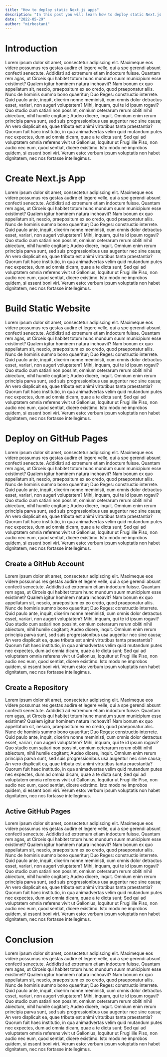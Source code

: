 ```yaml
---
title: "How to deploy static Next.js apps"
description: "In this post you will learn how to deploy static Next.js applications"
date: "2022-05-29"
author: "mirbostani"
---
```


# Introduction

Lorem ipsum dolor sit amet, consectetur adipiscing elit. Maximeque eos videre possumus res gestas audire et legere velle, qui a spe gerendi absunt confecti senectute. Addidisti ad extremum etiam indoctum fuisse. Quantam rem agas, ut Circeis qui habitet totum hunc mundum suum municipium esse existimet? Qualem igitur hominem natura inchoavit? Nam bonum ex quo appellatum sit, nescio, praepositum ex eo credo, quod praeponatur aliis. Nunc de hominis summo bono quaeritur; Duo Reges: constructio interrete. Quid paulo ante, inquit, dixerim nonne meministi, cum omnis dolor detractus esset, variari, non augeri voluptatem? Mihi, inquam, qui te id ipsum rogavi? Quo studio cum satiari non possint, omnium ceterarum rerum obliti níhil abiectum, nihil humile cogitant; Audeo dicere, inquit. Omnium enim rerum principia parva sunt, sed suis progressionibus usa augentur nec sine causa; An vero displicuit ea, quae tributa est animi virtutibus tanta praestantia? Quorum fuit haec institutio, in qua animadvertas velim quid mutandum putes nec expectes, dum ad omnia dicam, quae a te dicta sunt; Sed qui ad voluptatem omnia referens vivit ut Gallonius, loquitur ut Frugi ille Piso, non audio nec eum, quod sentiat, dicere existimo. Isto modo ne improbos quidem, si essent boni viri. Verum esto: verbum ipsum voluptatis non habet dignitatem, nec nos fortasse intellegimus. 

# Create Next.js App

Lorem ipsum dolor sit amet, consectetur adipiscing elit. Maximeque eos videre possumus res gestas audire et legere velle, qui a spe gerendi absunt confecti senectute. Addidisti ad extremum etiam indoctum fuisse. Quantam rem agas, ut Circeis qui habitet totum hunc mundum suum municipium esse existimet? Qualem igitur hominem natura inchoavit? Nam bonum ex quo appellatum sit, nescio, praepositum ex eo credo, quod praeponatur aliis. Nunc de hominis summo bono quaeritur; Duo Reges: constructio interrete. Quid paulo ante, inquit, dixerim nonne meministi, cum omnis dolor detractus esset, variari, non augeri voluptatem? Mihi, inquam, qui te id ipsum rogavi? Quo studio cum satiari non possint, omnium ceterarum rerum obliti níhil abiectum, nihil humile cogitant; Audeo dicere, inquit. Omnium enim rerum principia parva sunt, sed suis progressionibus usa augentur nec sine causa; An vero displicuit ea, quae tributa est animi virtutibus tanta praestantia? Quorum fuit haec institutio, in qua animadvertas velim quid mutandum putes nec expectes, dum ad omnia dicam, quae a te dicta sunt; Sed qui ad voluptatem omnia referens vivit ut Gallonius, loquitur ut Frugi ille Piso, non audio nec eum, quod sentiat, dicere existimo. Isto modo ne improbos quidem, si essent boni viri. Verum esto: verbum ipsum voluptatis non habet dignitatem, nec nos fortasse intellegimus. 

# Build Static Website

Lorem ipsum dolor sit amet, consectetur adipiscing elit. Maximeque eos videre possumus res gestas audire et legere velle, qui a spe gerendi absunt confecti senectute. Addidisti ad extremum etiam indoctum fuisse. Quantam rem agas, ut Circeis qui habitet totum hunc mundum suum municipium esse existimet? Qualem igitur hominem natura inchoavit? Nam bonum ex quo appellatum sit, nescio, praepositum ex eo credo, quod praeponatur aliis. Nunc de hominis summo bono quaeritur; Duo Reges: constructio interrete. Quid paulo ante, inquit, dixerim nonne meministi, cum omnis dolor detractus esset, variari, non augeri voluptatem? Mihi, inquam, qui te id ipsum rogavi? Quo studio cum satiari non possint, omnium ceterarum rerum obliti níhil abiectum, nihil humile cogitant; Audeo dicere, inquit. Omnium enim rerum principia parva sunt, sed suis progressionibus usa augentur nec sine causa; An vero displicuit ea, quae tributa est animi virtutibus tanta praestantia? Quorum fuit haec institutio, in qua animadvertas velim quid mutandum putes nec expectes, dum ad omnia dicam, quae a te dicta sunt; Sed qui ad voluptatem omnia referens vivit ut Gallonius, loquitur ut Frugi ille Piso, non audio nec eum, quod sentiat, dicere existimo. Isto modo ne improbos quidem, si essent boni viri. Verum esto: verbum ipsum voluptatis non habet dignitatem, nec nos fortasse intellegimus. 

# Deploy on GitHub Pages

Lorem ipsum dolor sit amet, consectetur adipiscing elit. Maximeque eos videre possumus res gestas audire et legere velle, qui a spe gerendi absunt confecti senectute. Addidisti ad extremum etiam indoctum fuisse. Quantam rem agas, ut Circeis qui habitet totum hunc mundum suum municipium esse existimet? Qualem igitur hominem natura inchoavit? Nam bonum ex quo appellatum sit, nescio, praepositum ex eo credo, quod praeponatur aliis. Nunc de hominis summo bono quaeritur; Duo Reges: constructio interrete. Quid paulo ante, inquit, dixerim nonne meministi, cum omnis dolor detractus esset, variari, non augeri voluptatem? Mihi, inquam, qui te id ipsum rogavi? Quo studio cum satiari non possint, omnium ceterarum rerum obliti níhil abiectum, nihil humile cogitant; Audeo dicere, inquit. Omnium enim rerum principia parva sunt, sed suis progressionibus usa augentur nec sine causa; An vero displicuit ea, quae tributa est animi virtutibus tanta praestantia? Quorum fuit haec institutio, in qua animadvertas velim quid mutandum putes nec expectes, dum ad omnia dicam, quae a te dicta sunt; Sed qui ad voluptatem omnia referens vivit ut Gallonius, loquitur ut Frugi ille Piso, non audio nec eum, quod sentiat, dicere existimo. Isto modo ne improbos quidem, si essent boni viri. Verum esto: verbum ipsum voluptatis non habet dignitatem, nec nos fortasse intellegimus. 

## Create a GitHub Account

Lorem ipsum dolor sit amet, consectetur adipiscing elit. Maximeque eos videre possumus res gestas audire et legere velle, qui a spe gerendi absunt confecti senectute. Addidisti ad extremum etiam indoctum fuisse. Quantam rem agas, ut Circeis qui habitet totum hunc mundum suum municipium esse existimet? Qualem igitur hominem natura inchoavit? Nam bonum ex quo appellatum sit, nescio, praepositum ex eo credo, quod praeponatur aliis. Nunc de hominis summo bono quaeritur; Duo Reges: constructio interrete. Quid paulo ante, inquit, dixerim nonne meministi, cum omnis dolor detractus esset, variari, non augeri voluptatem? Mihi, inquam, qui te id ipsum rogavi? Quo studio cum satiari non possint, omnium ceterarum rerum obliti níhil abiectum, nihil humile cogitant; Audeo dicere, inquit. Omnium enim rerum principia parva sunt, sed suis progressionibus usa augentur nec sine causa; An vero displicuit ea, quae tributa est animi virtutibus tanta praestantia? Quorum fuit haec institutio, in qua animadvertas velim quid mutandum putes nec expectes, dum ad omnia dicam, quae a te dicta sunt; Sed qui ad voluptatem omnia referens vivit ut Gallonius, loquitur ut Frugi ille Piso, non audio nec eum, quod sentiat, dicere existimo. Isto modo ne improbos quidem, si essent boni viri. Verum esto: verbum ipsum voluptatis non habet dignitatem, nec nos fortasse intellegimus. 

## Create a Repository

Lorem ipsum dolor sit amet, consectetur adipiscing elit. Maximeque eos videre possumus res gestas audire et legere velle, qui a spe gerendi absunt confecti senectute. Addidisti ad extremum etiam indoctum fuisse. Quantam rem agas, ut Circeis qui habitet totum hunc mundum suum municipium esse existimet? Qualem igitur hominem natura inchoavit? Nam bonum ex quo appellatum sit, nescio, praepositum ex eo credo, quod praeponatur aliis. Nunc de hominis summo bono quaeritur; Duo Reges: constructio interrete. Quid paulo ante, inquit, dixerim nonne meministi, cum omnis dolor detractus esset, variari, non augeri voluptatem? Mihi, inquam, qui te id ipsum rogavi? Quo studio cum satiari non possint, omnium ceterarum rerum obliti níhil abiectum, nihil humile cogitant; Audeo dicere, inquit. Omnium enim rerum principia parva sunt, sed suis progressionibus usa augentur nec sine causa; An vero displicuit ea, quae tributa est animi virtutibus tanta praestantia? Quorum fuit haec institutio, in qua animadvertas velim quid mutandum putes nec expectes, dum ad omnia dicam, quae a te dicta sunt; Sed qui ad voluptatem omnia referens vivit ut Gallonius, loquitur ut Frugi ille Piso, non audio nec eum, quod sentiat, dicere existimo. Isto modo ne improbos quidem, si essent boni viri. Verum esto: verbum ipsum voluptatis non habet dignitatem, nec nos fortasse intellegimus. 

## Active GitHub Pages

Lorem ipsum dolor sit amet, consectetur adipiscing elit. Maximeque eos videre possumus res gestas audire et legere velle, qui a spe gerendi absunt confecti senectute. Addidisti ad extremum etiam indoctum fuisse. Quantam rem agas, ut Circeis qui habitet totum hunc mundum suum municipium esse existimet? Qualem igitur hominem natura inchoavit? Nam bonum ex quo appellatum sit, nescio, praepositum ex eo credo, quod praeponatur aliis. Nunc de hominis summo bono quaeritur; Duo Reges: constructio interrete. Quid paulo ante, inquit, dixerim nonne meministi, cum omnis dolor detractus esset, variari, non augeri voluptatem? Mihi, inquam, qui te id ipsum rogavi? Quo studio cum satiari non possint, omnium ceterarum rerum obliti níhil abiectum, nihil humile cogitant; Audeo dicere, inquit. Omnium enim rerum principia parva sunt, sed suis progressionibus usa augentur nec sine causa; An vero displicuit ea, quae tributa est animi virtutibus tanta praestantia? Quorum fuit haec institutio, in qua animadvertas velim quid mutandum putes nec expectes, dum ad omnia dicam, quae a te dicta sunt; Sed qui ad voluptatem omnia referens vivit ut Gallonius, loquitur ut Frugi ille Piso, non audio nec eum, quod sentiat, dicere existimo. Isto modo ne improbos quidem, si essent boni viri. Verum esto: verbum ipsum voluptatis non habet dignitatem, nec nos fortasse intellegimus. 

# Conclusion

Lorem ipsum dolor sit amet, consectetur adipiscing elit. Maximeque eos videre possumus res gestas audire et legere velle, qui a spe gerendi absunt confecti senectute. Addidisti ad extremum etiam indoctum fuisse. Quantam rem agas, ut Circeis qui habitet totum hunc mundum suum municipium esse existimet? Qualem igitur hominem natura inchoavit? Nam bonum ex quo appellatum sit, nescio, praepositum ex eo credo, quod praeponatur aliis. Nunc de hominis summo bono quaeritur; Duo Reges: constructio interrete. Quid paulo ante, inquit, dixerim nonne meministi, cum omnis dolor detractus esset, variari, non augeri voluptatem? Mihi, inquam, qui te id ipsum rogavi? Quo studio cum satiari non possint, omnium ceterarum rerum obliti níhil abiectum, nihil humile cogitant; Audeo dicere, inquit. Omnium enim rerum principia parva sunt, sed suis progressionibus usa augentur nec sine causa; An vero displicuit ea, quae tributa est animi virtutibus tanta praestantia? Quorum fuit haec institutio, in qua animadvertas velim quid mutandum putes nec expectes, dum ad omnia dicam, quae a te dicta sunt; Sed qui ad voluptatem omnia referens vivit ut Gallonius, loquitur ut Frugi ille Piso, non audio nec eum, quod sentiat, dicere existimo. Isto modo ne improbos quidem, si essent boni viri. Verum esto: verbum ipsum voluptatis non habet dignitatem, nec nos fortasse intellegimus. 